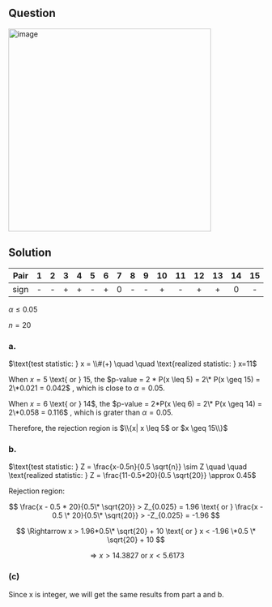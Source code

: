 ## Question

<img width="400" alt="image" src="https://github.com/user-attachments/assets/263863d4-2571-4d91-a071-20e161b45736"  />

## Solution

|Pair| 1 | 2 | 3 | 4 | 5 | 6 | 7 | 8 | 9 | 10| 11| 12| 13| 14| 15| 16| 17| 18| 19| 20| 21| 22|
|:--:|:-:|:-:|:-:|:-:|:-:|:-:|:-:|:-:|:-:|:-:|:-:|:-:|:-:|:-:|:-:|:-:|:-:|:-:|:-:|:-:|:-:|:-:|
|sign| - | - | + | + | - | + | 0 | - | - | + | - | + | + | 0 | - | - | + | - | + | + | + | + | 
  
$\alpha \leq 0.05$

$n = 20$    

### a.

$\text{test statistic: } x = \\#(+) \quad \quad \text{realized statistic: } x=11$
  
When $x = 5$ \text{    or    } $15$, the $p-value = 2 * P(x \leq 5) = 2\* P(x \geq 15) = 2\*0.021 = 0.042$ , which is close to $\alpha = 0.05$.  

When $x = 6$ \text{    or    } 14$, the $p-value = 2*P(x \leq 6) = 2\* P(x \geq 14) = 2\*0.058 = 0.116$ , which is grater than $\alpha = 0.05$.  

Therefore, the rejection region is $\\{x| x \leq 5$ or $x \geq 15\\}$

### b.

$\text{test statistic: } Z = \frac{x-0.5n}{0.5 \sqrt{n}} \sim Z \quad \quad \text{realized statistic: } Z = \frac{11-0.5*20}{0.5 \sqrt{20}} \approx 0.45$  
  
Rejection region: 

$$
\frac{x - 0.5 * 20}{0.5\* \sqrt{20}} > Z_{0.025} = 1.96  \text{    or    }  \frac{x - 0.5 \* 20}{0.5\* \sqrt{20}} > -Z_{0.025} = -1.96
$$

$$
\Rightarrow x > 1.96*0.5\* \sqrt{20} + 10 \text{    or    } x < -1.96 \*0.5 \* \sqrt{20} + 10
$$

$$
\Rightarrow x > 14.3827 \text{    or    } x < 5.6173
$$

### (c)

Since x is integer, we will get the same results from part a and b.
